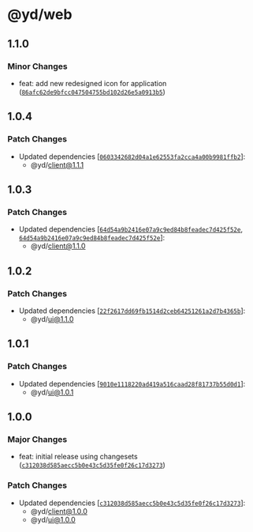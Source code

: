# @yd/web

## 1.1.0

### Minor Changes

- feat: add new redesigned icon for application ([`86afc62de9bfcc047504755bd102d26e5a0913b5`](https://github.com/jordanshatford/youtube-downloader/commit/86afc62de9bfcc047504755bd102d26e5a0913b5))

## 1.0.4

### Patch Changes

- Updated dependencies [[`0603342682d04a1e62553fa2cca4a00b9981ffb2`](https://github.com/jordanshatford/youtube-downloader/commit/0603342682d04a1e62553fa2cca4a00b9981ffb2)]:
  - @yd/client@1.1.1

## 1.0.3

### Patch Changes

- Updated dependencies [[`64d54a9b2416e07a9c9ed84b8feadec7d425f52e`](https://github.com/jordanshatford/youtube-downloader/commit/64d54a9b2416e07a9c9ed84b8feadec7d425f52e), [`64d54a9b2416e07a9c9ed84b8feadec7d425f52e`](https://github.com/jordanshatford/youtube-downloader/commit/64d54a9b2416e07a9c9ed84b8feadec7d425f52e)]:
  - @yd/client@1.1.0

## 1.0.2

### Patch Changes

- Updated dependencies [[`22f2617dd69fb1514d2ceb64251261a2d7b4365b`](https://github.com/jordanshatford/youtube-downloader/commit/22f2617dd69fb1514d2ceb64251261a2d7b4365b)]:
  - @yd/ui@1.1.0

## 1.0.1

### Patch Changes

- Updated dependencies [[`9010e1118220ad419a516caad28f81737b55d0d1`](https://github.com/jordanshatford/youtube-downloader/commit/9010e1118220ad419a516caad28f81737b55d0d1)]:
  - @yd/ui@1.0.1

## 1.0.0

### Major Changes

- feat: initial release using changesets ([`c312038d585aecc5b0e43c5d35fe0f26c17d3273`](https://github.com/jordanshatford/youtube-downloader/commit/c312038d585aecc5b0e43c5d35fe0f26c17d3273))

### Patch Changes

- Updated dependencies [[`c312038d585aecc5b0e43c5d35fe0f26c17d3273`](https://github.com/jordanshatford/youtube-downloader/commit/c312038d585aecc5b0e43c5d35fe0f26c17d3273)]:
  - @yd/client@1.0.0
  - @yd/ui@1.0.0
